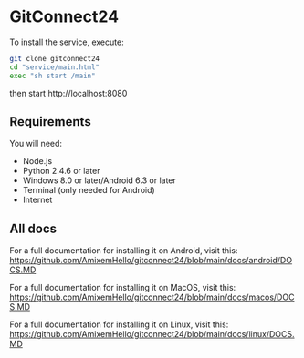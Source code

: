 # GitConnect24
To install the service, execute:
```bash
git clone gitconnect24
cd "service/main.html"
exec "sh start /main"
```
then start http://localhost:8080
## Requirements
You will need:
* Node.js
* Python 2.4.6 or later
* Windows 8.0 or later/Android 6.3 or later
* Terminal (only needed for Android)
* Internet

## All docs
For a full documentation for installing it on Android, visit this: https://github.com/AmixemHello/gitconnect24/blob/main/docs/android/DOCS.MD

For a full documentation for installing it on MacOS, visit this: https://github.com/AmixemHello/gitconnect24/blob/main/docs/macos/DOCS.MD

For a full documentation for installing it on Linux, visit this: https://github.com/AmixemHello/gitconnect24/blob/main/docs/linux/DOCS.MD
